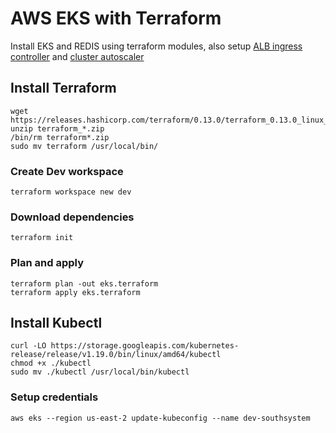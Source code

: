 # AWS EKS with Terraform

Install EKS and REDIS using terraform modules, also setup [ALB ingress controller](https://github.com/kubernetes-sigs/aws-alb-ingress-controller) and [cluster autoscaler](https://docs.aws.amazon.com/eks/latest/userguide/cluster-autoscaler.html)

## Install Terraform

```shell
wget https://releases.hashicorp.com/terraform/0.13.0/terraform_0.13.0_linux_amd64.zip
unzip terraform_*.zip
/bin/rm terraform*.zip
sudo mv terraform /usr/local/bin/
```

### Create Dev workspace

```shell
terraform workspace new dev
```

### Download dependencies

```shell
terraform init
```

### Plan and apply 

```shell
terraform plan -out eks.terraform
terraform apply eks.terraform 
```

## Install Kubectl

```shell 
curl -LO https://storage.googleapis.com/kubernetes-release/release/v1.19.0/bin/linux/amd64/kubectl
chmod +x ./kubectl
sudo mv ./kubectl /usr/local/bin/kubectl
```

### Setup credentials

```shell
aws eks --region us-east-2 update-kubeconfig --name dev-southsystem
```

